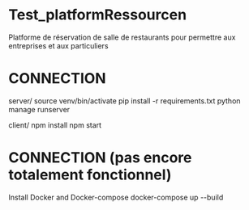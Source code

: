 # Test_platformRessourcen

Platforme de réservation de salle de restaurants pour permettre aux entreprises et aux particuliers


# CONNECTION

server/
source venv/bin/activate
pip install -r requirements.txt
python manage runserver 

client/
npm install
npm start

# CONNECTION (pas encore totalement fonctionnel)
Install Docker and Docker-compose
docker-compose up --build
